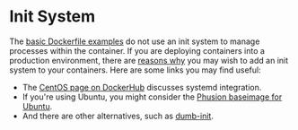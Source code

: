 # Init System #

The [basic Dockerfile examples](../BasicDockerfiles) do not use an init system to manage processes within the 
container.  If you are deploying containers into a production environment, there are 
[reasons why](https://blog.phusion.nl/2015/01/20/docker-and-the-pid-1-zombie-reaping-problem/) you may wish to add 
an init system to your containers.  Here are some links you may find useful:

* The [CentOS page on DockerHub](https://hub.docker.com/_/centos/) discusses systemd integration.
* If you're using Ubuntu, you might consider the 
[Phusion baseimage for Ubuntu](http://phusion.github.io/baseimage-docker/).
* And there are other alternatives, such as [dumb-init](https://github.com/Yelp/dumb-init).

